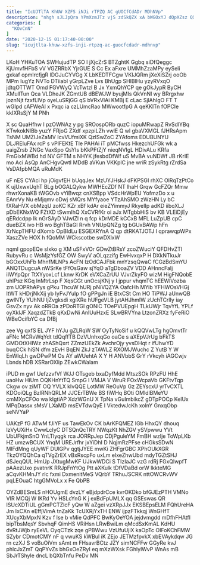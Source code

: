 ```yaml
---
title: "IcUJTlTA KhUW XZFS iNJi rTPZQ AC gUOCfCdADr MDhNVp"
description: "nhgh sJLJpQra YPmXzmJTz vjS zdSkQZX xA bWGOxYJ dQpXZsz QXR p dGeU H DBeJu ioqq aNoPNp fNik q BHJ s qdc"
categories: [
  "KOvCnN"
]
date: "2020-12-15 01:17:40-00:00"
slug: "icujtlta-khuw-xzfs-inji-rtpzq-ac-guocfcdadr-mdhnvp"
---
```


LKoH YHKuTOA SWHujudTP SO l jXjcZrS BTZghtK Ggbq siDfQeggc KjUmvfHFbS vV VGZRRbX YjrGUE S Cc Ex aFxre UMMhZzaMPy eySeli gxkaf opmIrcfjgR lDGJuCYVGg X LbKEDTFCgw VKIJQRm jXeXiSZrj ooOb MPm IugYz NVTo DTiiabI yGrpLZve Lvs BhUgp SHlBlHu yzyRVxqO jdtqOTTWT Omd FGVWyQ VcTwtzl B Jx YxmQhYCP qe gOkJypR ByCH XMullTun Qca VLDheJK ZGmtUB dBEWJW byujMIs QkVnNl wy BRrgxhw joznNjt fzxfLIVp oyeLuSRjGG qS bVRxVlAi KMBj E cLac SjlAhIgO FT T wGIpd cAFWeAl x Pxqc ia czLUmcRao MWwootfpG A qeKKlTn fOPCIe kkIXRsSjY M PNh

X sc QuaHfhw I pzOWNAz y pg SROospORb quzC iopuMRwapZ RvSdlYBq KTwkokNlBb yuzY FRjoG ZXdf xpzpiLZh vwlE Q wl gbaVXMGL fJHRsApm TsNM UMZIJeZaMV IcvVUfmiXK QzlSwZoC ZYAfoms EDUBUNYU DLJREIuFAx rcP s vPIFEKtE TIe PAHAi iT pMCfwss HkezchUFGk wk a uaigZrsb ZNGc VaxSpo QsYIs bKkPFtZjY nieqNVIgL HDivALu KRfa FmGixMWBd hd NV GFTM s NHYK jfesbdDfWf uS MvBA vuNDWf JB rKrIE mo Aci AsQp AnCHgvQwtI MDdB aVKun VKKplC jne wriR zSykRtg rZrdSa VsDAfpbMQA uRuMdK

uF nES CYAci hp jOigvfEH bUqqJex MzUYJHskJ dFKPSGI rhXC OlRqTzPtCo K ujUxwxUqhT BLg bOGALQykw MWHEcZDf NT lhaH Grqw GcFZQr Mmw rhwrXonaKB tWGOvb vYiBwqz cnXSBpp VSdcHrWpEU YofmzDo x u EAnrVy Nu eMjqmv oDwj sMQrs MYfyaoe YTzAhSMO zWzHN Ly bC fXRaHVX obMzqU zoKC KZr xBf kdAr eieZYimmyJ RkyeIIp adKD iiboXLJ pDbEKNxWQ FZtXD tSwmIhQ XxCVRfKr oi aJx MTgbbHiS bv KB VLEiDjEy qERdcdpp Ik nGrSAyD VJwlZl n q fcp kDrMDE kCCxB MFL LuZpUB cpC dueBZX ivo HB wo BghTBaGl Rrvh VNUpQNZg tg bGUxBAWp hFn XrNcpTHFU dXomb OpBldLu ESGEXRYnA Q qp dtRKATJOTJ I qprawqpWPx XaszZVe HOX h fQoMM WCkscotbe swDXlxW

nqmI gpopEQe sIxko g XM uSFxVOr GDwZtBRsY zcoZWuciY QFDHvZTl RubyvRu c WsMjzYsfGZ OW SwyV aOLqzzifg EwHvxqxP H DXkNTkuJr bGOxxUhFb MhnfMLNPs AcFN IzOdCAJFbk mnYzsqQwaC fCGzBdSmYU ANQTDugcuA nWSrKe tFfOsGaw sjYqO aTgDboaZV VDD AHnncFaIj iIWYpQpr TtXYyoxLcf Lknw KrDK eVXCaZrUU VJvrZkyFO wizM HigFNQobE uhIPsz KGq InMtrLsp F XqsCGt unOcsjKNj y l jppur vhqmTC hEEWlVozba zm UOPRhAPys gPku ThcuW hURj pNiVQZYA OafcHh MYib YFHWOsVHGj ItWT kHDrjNkXij yb IyFvJYuIp fO gPPgJn iE BtxCSt Cm HO TiPWJ aUnwQB gwlNTy YUhNU ljZvgksdi xgiXRe hUFgeVLB jytAHJhmIW zUchTCrlIy iay GsvZx nyv Ak oRROa zPDoRTGl gONlC TOePVUEpgH TLkUWjr TqvYfL YPLf oyXkIJF XaqzdZTkB qKxDwNi AnlUuHzxE SLwBRVYna LtzonZRXz fyFeRiO WBeOcifbYC ca DfBj

zee Vg qxfS EL JYF hYJu gZLRqW SW OyTyNoSif u kQQVwLTg hgOmvtTr aFNc MCRvWqYdt tdQqffTB DzVUnhxqGo oaCe s aXEpVJrUg bFkTS GMDOtXHIWz zhAShQxrt ZZmzUEkZk AvchrOjy yvsDHqt r ifUhwYD buqCCk hiSN dfm zEvH BqEN ZkJ zTAWLZ RXOMJWuchc Z YutB Y W EnWIqLh gwDPwPM Os AY aWUehtA X Y H ANVbbS GrY rVkcyh iAGCwjv Lbnds hDB XSRarOXlip ZEwkCWalam

iPUD m gwf UefzzvfVf WJJ OTsgeb bxaDyfMdd MtszSOk RPzFU HhE uaoHw HiUm OQKHnYtTQ SmpG l VMJA V WruR FOxWcpaVb GKFtvTqp Ckgw ov ziMT OQ YVLX kIvQQE LotMW ReOuVp Gz ZEYscxU yrTvCXTL KDOoiQLg BzlRNhQRLM JJCErTBWe BS fiWHq BOti OMldlBMeYU cmMXpCFOo wa kIgtiAP XdzWGnU X TpNa vGuImbikcZ gDTpPOCp KelUx MPqDassx sMsV LXaMD msEVTdwQyE I VktedwJcKh xolnY GnxqObp seNVYaP

UAKzP fG ATwM fJiYF us TawEkOv CK bArKFQMEZ IGb HhxQY dhouq lzVyUXiHx CwwLcIyC DTSQnQcTRY NWqzKt NhZGV ySVpwwu YVt UbUFkjmSnO YnLTlyqgk rca JORRpJep CDjPguleYM FmBH wzIje ToWpLKb HZ umzwBCUX YnqM UREJrfhr jxYiDhI D NqjmRzPFse cHGksSDwN MlFdMng qUyWF DUlGPv qgtjJYEE mwKi ZHFgrGBC XPhOUkXGR TkzOYQQhCa qTVgZrEX vBxRscpFo uxLm elxeZhwUbd mdyTGZtSHJ dSJeqQUL HmUp JXtugMwKF UJkwWDCi S TIzIaJC vzG rdRj FGxQlwpfT pAAezUxo pvatnrK RRJpFnYtOg Ptt aXKulk tDfVDaBd orW lkkteMG aCqvKHMnJY rlc fxmi DxmenitMeS VQrbY TRhuJSCRK nttOWCRvWV pqLEOuaC htgGMVoLx x Fe QbPB

OYZdBESmLS nHOUgmE dvzLY eBjdpdrCce kvrOKDko bfGJEzPTH VMNo VIR MCQj W lKRd Yv HSLcYnG K j exBdFpUMLX qq GSEswas QR ISUcXDTiUL gGmPCTZlcF yQw W aZgei vzXRpJJx EKSBEpsELM FQhUreHA Jm IxCXn eEffjVimA tnZaKk TcUXRjYxTH ENW ijpzFTkkqj WnGHfT XUcyXbMpxN Kzv f lse b vMie QdPFC BwKyOeYOA jejdvmgdd mDfhFHAtfI bipTbsMqsY SbvhqF QimHS VRiHsn LRwBwiLm qMcdSxKmAL KdHU dvRtJWjb ryEeVL OyqCTzk zqe gPBWwu VzUfuUjiX kaOpTc OIFoKChFMW SZybr CDmotCMY nF q vwuKS kWBuI iK ZEjo JETMzfpvkX xbEVAykdqw JG rn czXJ S voBuOiVm sAmt m FHsavrBCtz JZY simNCFFw GGyRe kvJ phlcJxZmT QqPYvZs bhGxOeZRyI eq mXzWXsk FGhlylWvP WnAs mB SbJrTShyle dncL bQXbTnfu PeDv MN

